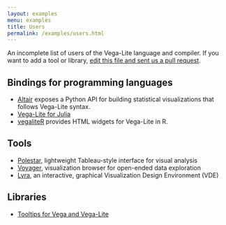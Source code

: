```yaml
---
layout: examples
menu: examples
title: Users
permalink: /examples/users.html
---
```


An incomplete list of users of the Vega-Lite language and compiler. If you want to add a tool or library, [edit this file and sent us a pull request](https://github.com/vega/vega-lite/edit/master/site/examples/users.md).

## Bindings for programming languages

* [Altair](https://github.com/ellisonbg/altair) exposes a Python API for building statistical visualizations that follows Vega-Lite syntax.
* [Vega-Lite for Julia](https://github.com/fredo-dedup/VegaLite.jl)
* [vegaliteR](https://github.com/hrbrmstr/vegalite) provides HTML widgets for Vega-Lite in R.

## Tools

* [Polestar](https://github.com/vega/polestar), lightweight Tableau-style interface for visual analysis
* [Voyager](https://github.com/vega/voyager), visualization browser for open-ended data exploration
* [Lyra](https://github.com/vega/lyra), an interactive, graphical Visualization Design Environment (VDE)

## Libraries

* [Tooltips for Vega and Vega-Lite](https://github.com/vega/vega-lite-tooltip)
